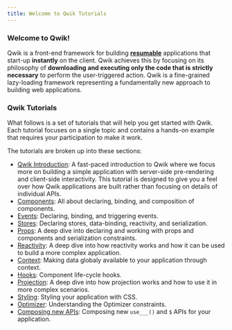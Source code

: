 ```yaml
---
title: Welcome to Qwik Tutorials
---
```


### Welcome to Qwik!

Qwik is a front-end framework for building [**resumable**](../../../docs/concepts/resumable/index.mdx) applications that start-up **instantly** on the client. Qwik achieves this by focusing on its philosophy of **downloading and executing only the code that is strictly necessary** to perform the user-triggered action. Qwik is a fine-grained lazy-loading framework representing a fundamentally new approach to building web applications.

### Qwik Tutorials

What follows is a set of tutorials that will help you get started with Qwik. Each tutorial focuses on a single topic and contains a hands-on example that requires your participation to make it work.

The tutorials are broken up into these sections:

- [Qwik Introduction](../../../tutorial/introduction/component/index.mdx): A fast-paced introduction to Qwik where we focus more on building a simple application with server-side pre-rendering and client-side interactivity. This tutorial is designed to give you a feel over how Qwik applications are built rather than focusing on details of individual APIs.
- [Components](../../component/basic/index.mdx): All about declaring, binding, and composition of components.
- [Events](../../events/basic/index.mdx): Declaring, binding, and triggering events.
- [Stores](../../store/basic/index.mdx): Declaring stores, data-binding, reactivity, and serialization.
- [Props](../../props/basic/index.mdx): A deep dive into declaring and working with props and components and serialization constraints.
- [Reactivity](../../reactivity/template/index.mdx): A deep dive into how reactivity works and how it can be used to build a more complex application.
- [Context](../../context/basic/index.mdx): Making data globaly available to your application through context.
- [Hooks](../../hooks/use-mount/index.mdx): Component life-cycle hooks.
- [Projection](../../projection/basic/index.mdx): A deep dive into how projection works and how to use it in more complex scenarios.
- [Styling](../../style/styles/index.mdx): Styling your application with CSS.
- [Optimizer](../../qrl/optimizer/index.mdx): Understanding the Optimizer constraints.
- [Composing new APIs](../../composing/dollar/index.mdx): Composing new `use___()` and `$` APIs for your application.
